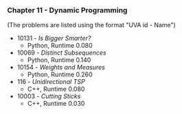 ### Chapter 11 - Dynamic Programming

(The problems are listed using the format "UVA id - Name")

* 10131 - *Is Bigger Smarter?*
  * Python, Runtime 0.080
* 10069 - *Distinct Subsequences*
  * Python, Runtime 0.140
* 10154 - *Weights and Measures*
  * Python, Runtime 0.260
* 116 - *Unidirectional TSP*
  * C++, Runtime 0.080
* 10003 - *Cutting Sticks*
  * C++, Runtime 0.030
